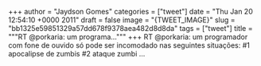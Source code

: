 
+++
author = "Jaydson Gomes"
categories = ["tweet"]
date = "Thu Jan 20 12:54:10 +0000 2011"
draft = false
image = "{TWEET_IMAGE}"
slug = "bb1325e59851329a57dd678f9378aea482d8d8da"
tags = ["tweet"]
title = """RT @porkaria: um programa..."""
+++
RT @porkaria: um programador com fone de ouvido só pode ser incomodado nas seguintes situações: #1 apocalipse de zumbis #2 ataque zumbi  ...
